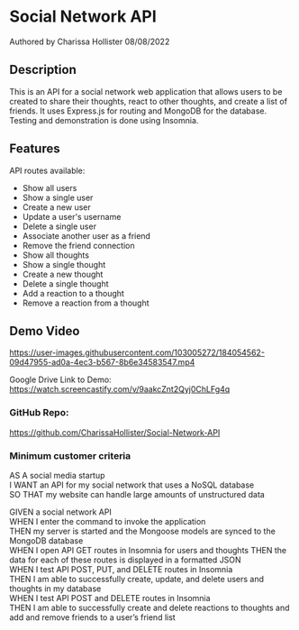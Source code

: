 # Social Network API

Authored by Charissa Hollister 08/08/2022

## Description

This is an API for a social network web application that allows users to be created to share their thoughts, react to other thoughts, and create a list of friends. It uses Express.js for routing and MongoDB for the database. Testing and demonstration is done using Insomnia.

## Features

API routes available:
- Show all users  
- Show a single user  
- Create a new user
- Update a user's username
- Delete a single user
- Associate another user as a friend
- Remove the friend connection
- Show all thoughts
- Show a single thought
- Create a new thought
- Delete a single thought
- Add a reaction to a thought
- Remove a reaction from a thought

## Demo Video


https://user-images.githubusercontent.com/103005272/184054562-09d47955-ad0a-4ec3-b567-8b6e34583547.mp4


Google Drive Link to Demo:
https://watch.screencastify.com/v/9aakcZnt2Qyj0ChLFg4q

### GitHub Repo:

https://github.com/CharissaHollister/Social-Network-API

### Minimum customer criteria

AS A social media startup  
I WANT an API for my social network that uses a NoSQL database  
SO THAT my website can handle large amounts of unstructured data  

GIVEN a social network API  
WHEN I enter the command to invoke the application  
THEN my server is started and the Mongoose models are synced to the MongoDB database  
WHEN I open API GET routes in Insomnia for users and thoughts
THEN the data for each of these routes is displayed in a formatted JSON  
WHEN I test API POST, PUT, and DELETE routes in Insomnia  
THEN I am able to successfully create, update, and delete users and thoughts in my database  
WHEN I test API POST and DELETE routes in Insomnia  
THEN I am able to successfully create and delete reactions to thoughts and add and remove friends to a user’s friend list  
